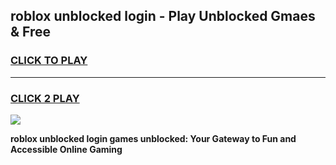 
## roblox unblocked login - Play Unblocked Gmaes & Free
<h3>
<a href="https://news.freeplayer.one?title=roblox_unblocked_login&ref=23F">CLICK TO PLAY</a></h3>
<hr>

<h3>
<a href="https://news.freeplayer.one?title=roblox_unblocked_login&ref=23F">CLICK 2 PLAY</a>
  
</h3>

<a href="https://news.freeplayer.one?title=roblox_unblocked_login&ref=23F/"><img src="https://clearcache.store/games.png"></a>


**roblox unblocked login games unblocked: Your Gateway to Fun and Accessible Online Gaming**
